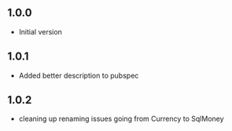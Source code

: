 ## 1.0.0

- Initial version
## 1.0.1
- Added better description to pubspec
## 1.0.2
- cleaning up renaming issues going from Currency to SqlMoney